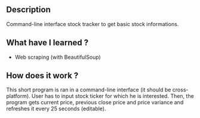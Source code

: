## Description
Command-line interface stock tracker to get basic stock informations.

## What have I learned ?
- Web scraping (with BeautifulSoup)

## How does it work ?
This short program is ran in a command-line interface (it should be cross-platform). User has to input stock ticker for which he is interested. Then, the program gets current price, previous close price and price variance and refreshes it every 25 seconds (editable).

